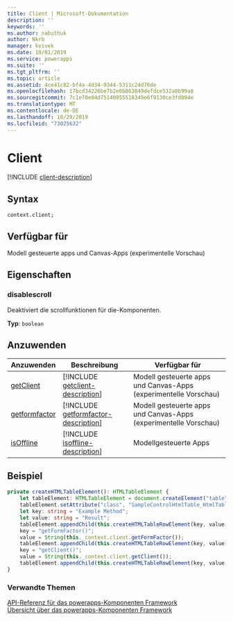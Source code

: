 ```yaml
---
title: Client | Microsoft-Dokumentation
description: ''
keywords: ''
ms.author: nabuthuk
author: Nkrb
manager: kvivek
ms.date: 10/01/2019
ms.service: powerapps
ms.suite: ''
ms.tgt_pltfrm: ''
ms.topic: article
ms.assetid: 4ce41c82-bf4a-4d34-9344-5311c24d76de
ms.openlocfilehash: 17bcd34226be7b2e0b863849defdce532a0b99a8
ms.sourcegitcommit: 7c1e70e94d75140955518349e6f9130ce3fd094e
ms.translationtype: MT
ms.contentlocale: de-DE
ms.lasthandoff: 10/29/2019
ms.locfileid: "73025632"
---
```

# <a name="client"></a>Client

[!INCLUDE [client-description](includes/client-description.md)]

## <a name="syntax"></a>Syntax

`context.client;`

## <a name="available-for"></a>Verfügbar für 

Modell gesteuerte apps und Canvas-Apps (experimentelle Vorschau)

## <a name="properties"></a>Eigenschaften

### <a name="disablescroll"></a>disablescroll

Deaktiviert die scrollfunktionen für die-Komponenten.

**Typ**: `boolean`

## <a name="methods"></a>Anzuwenden

|Anzuwenden | Beschreibung |Verfügbar für|
| ------------- |-------------|------|
|[getClient](client/getclient.md)|[!INCLUDE [getclient-description](client/includes/getclient-description.md)]|Modell gesteuerte apps und Canvas-Apps (experimentelle Vorschau)|
|[getformfactor](client/getformfactor.md)|[!INCLUDE [getformfactor-description](client/includes/getformfactor-description.md)]|Modell gesteuerte apps und Canvas-Apps (experimentelle Vorschau)|
|[isOffline](client/isoffline.md)|[!INCLUDE [isoffline-description](client/includes/isoffline-description.md)]|Modellgesteuerte Apps|

## <a name="example"></a>Beispiel 

```TypeScript
private createHTMLTableElement(): HTMLTableElement {
    let tableElement: HTMLTableElement = document.createElement("table");
    tableElement.setAttribute("class", "SampleControlHtmlTable_HtmlTable");
    let key: string = "Example Method";
    let value: string = "Result";
    tableElement.appendChild(this.createHTMLTableRowElement(key, value, true));
    key = "getFormFactor()";
    value = String(this._context.client.getFormFactor());
    tableElement.appendChild(this.createHTMLTableRowElement(key, value, false));
    key = "getClient()";
    value = String(this._context.client.getClient());
    tableElement.appendChild(this.createHTMLTableRowElement(key, value, false));
}
```

### <a name="related-topics"></a>Verwandte Themen

[API-Referenz für das powerapps-Komponenten Framework](../reference/index.md)<br/>
[Übersicht über das powerapps-Komponenten Framework](../overview.md)